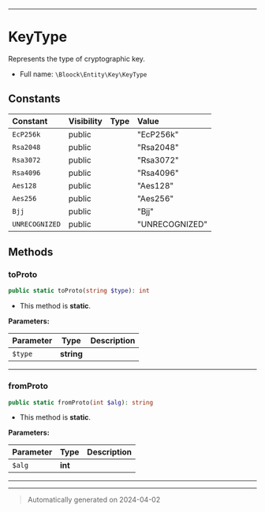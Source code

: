 ***

# KeyType

Represents the type of cryptographic key.



* Full name: `\Bloock\Entity\Key\KeyType`


## Constants

| Constant | Visibility | Type | Value |
|:---------|:-----------|:-----|:------|
|`EcP256k`|public| |&quot;EcP256k&quot;|
|`Rsa2048`|public| |&quot;Rsa2048&quot;|
|`Rsa3072`|public| |&quot;Rsa3072&quot;|
|`Rsa4096`|public| |&quot;Rsa4096&quot;|
|`Aes128`|public| |&quot;Aes128&quot;|
|`Aes256`|public| |&quot;Aes256&quot;|
|`Bjj`|public| |&quot;Bjj&quot;|
|`UNRECOGNIZED`|public| |&quot;UNRECOGNIZED&quot;|


## Methods


### toProto



```php
public static toProto(string $type): int
```



* This method is **static**.




**Parameters:**

| Parameter | Type | Description |
|-----------|------|-------------|
| `$type` | **string** |  |





***

### fromProto



```php
public static fromProto(int $alg): string
```



* This method is **static**.




**Parameters:**

| Parameter | Type | Description |
|-----------|------|-------------|
| `$alg` | **int** |  |





***


***
> Automatically generated on 2024-04-02

